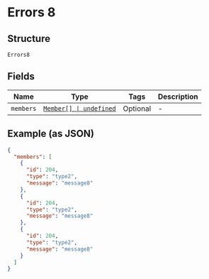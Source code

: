 
# Errors 8

## Structure

`Errors8`

## Fields

| Name | Type | Tags | Description |
|  --- | --- | --- | --- |
| `members` | [`Member[] \| undefined`](../../doc/models/member.md) | Optional | - |

## Example (as JSON)

```json
{
  "members": [
    {
      "id": 204,
      "type": "type2",
      "message": "message8"
    },
    {
      "id": 204,
      "type": "type2",
      "message": "message8"
    },
    {
      "id": 204,
      "type": "type2",
      "message": "message8"
    }
  ]
}
```

